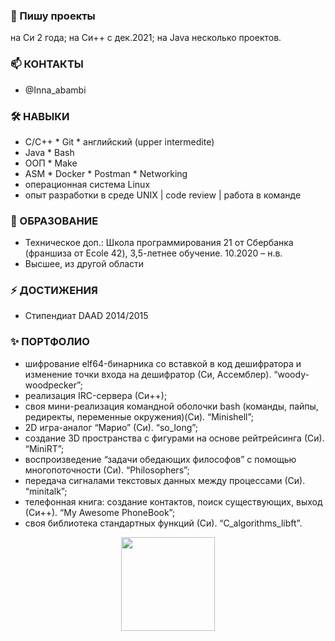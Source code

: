 ### 👋 Пишу проекты
на Си 2 года;
на Си++ c дек.2021;
на Java несколько проектов.

### 📫 КОНТАКТЫ
* @Inna_abambi

### 🛠 НАВЫКИ
* С/С++   * Git   * английский (upper intermedite)
* Java    * Bash            
* OOП     * Make  
* ASM     * Docker * Postman 
	        * Networking
* операционная система Linux
* опыт разработки в среде UNIX
| code review | работа в команде

### 🌱 ОБРАЗОВАНИЕ
* Техническое доп.: Школа программирования 21
от Сбербанка (франшиза  от Ecole 42), 3,5-летнее обучение. 10.2020 – н.в.
* Высшее, из другой области

### ⚡ ДОСТИЖЕНИЯ
* Стипендиат DAAD 2014/2015

### ✨ ПОРТФОЛИО
* шифрование elf64-бинарника со вставкой в код дешифратора и изменение точки входа на дешифратор (Си, Ассемблер). “woody-woodpecker”;
* реализация IRC-сервера (Си++);
* своя мини-реализация командной оболочки bash (команды, пайпы, редиректы, переменные окружения)(Си). “Minishell”;
* 2D игра-аналог “Марио” (Си). “so_long”;
* создание 3D пространства с фигурами на основе рейтрейсинга (Си). “MiniRT”;
* воспроизведение “задачи обедающих философов” с помощью многопоточности (Си). “Philosophers”;
* передача сигналами текстовых данных между процессами (Си). “minitalk”;
* телефонная книга: создание контактов, поиск существующих, выход (Си++). “My Awesome PhoneBook”;
* своя библиотека стандартных функций (Си). “C_algorithms_libft”.

<div align='center'>
   <a href="https://github.com/abambi-abambi/github-readme-stats">
       <img height=150 src="https://github-readme-stats.vercel.app/api/top-langs/?username=abambi-abambi&layout=compact"/></a>
</div>

<!--
**abambi-abambi/abambi-abambi** is a ✨ _special_ ✨ repository because its `README.md` (this file) appears on your GitHub profile. -->
